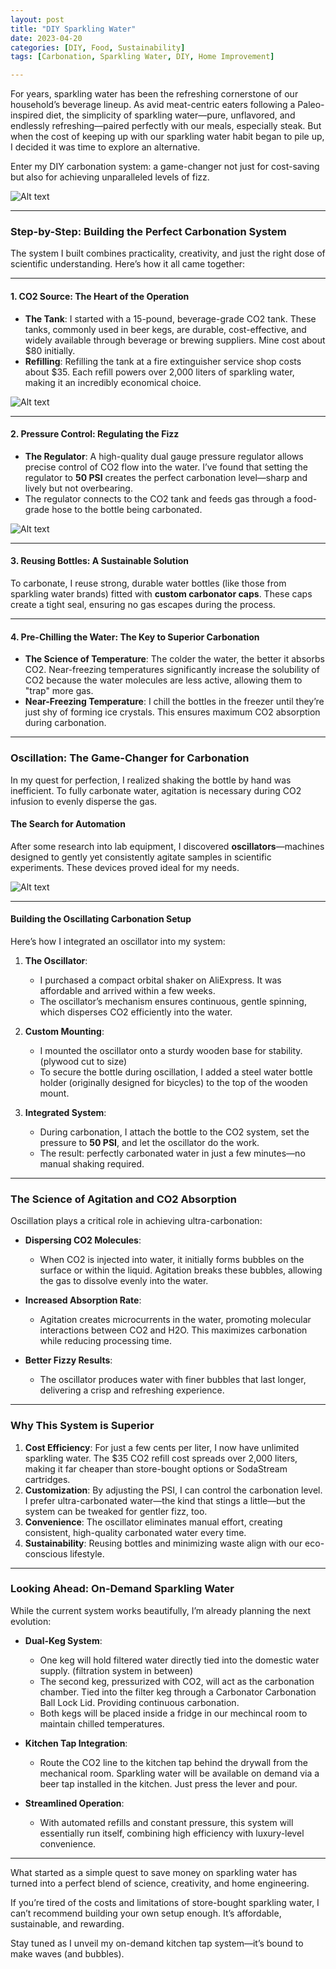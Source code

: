 ```yaml
---
layout: post
title: "DIY Sparkling Water"
date: 2023-04-20
categories: [DIY, Food, Sustainability]
tags: [Carbonation, Sparkling Water, DIY, Home Improvement]

---
```


For years, sparkling water has been the refreshing cornerstone of our household’s beverage lineup. As avid meat-centric eaters following a Paleo-inspired diet, the simplicity of sparkling water—pure, unflavored, and endlessly refreshing—paired perfectly with our meals, especially steak. But when the cost of keeping up with our sparkling water habit began to pile up, I decided it was time to explore an alternative.

Enter my DIY carbonation system: a game-changer not just for cost-saving but also for achieving unparalleled levels of fizz.

![Alt text](/assets/images/soda/0.jpg)

---

### Step-by-Step: Building the Perfect Carbonation System

The system I built combines practicality, creativity, and just the right dose of scientific understanding. Here’s how it all came together:

---

#### 1. CO2 Source: The Heart of the Operation

- **The Tank**: I started with a 15-pound, beverage-grade CO2 tank. These tanks, commonly used in beer kegs, are durable, cost-effective, and widely available through beverage or brewing suppliers. Mine cost about $80 initially.
- **Refilling**: Refilling the tank at a fire extinguisher service shop costs about $35. Each refill powers over 2,000 liters of sparkling water, making it an incredibly economical choice.

![Alt text](/assets/images/soda/2.PNG)

---

#### 2. Pressure Control: Regulating the Fizz

- **The Regulator**: A high-quality dual gauge pressure regulator allows precise control of CO2 flow into the water. I’ve found that setting the regulator to **50 PSI** creates the perfect carbonation level—sharp and lively but not overbearing.
- The regulator connects to the CO2 tank and feeds gas through a food-grade hose to the bottle being carbonated.

![Alt text](/assets/images/soda/1.jpg)

---

#### 3. Reusing Bottles: A Sustainable Solution

To carbonate, I reuse strong, durable water bottles (like those from sparkling water brands) fitted with **custom carbonator caps**. These caps create a tight seal, ensuring no gas escapes during the process.

---

#### 4. Pre-Chilling the Water: The Key to Superior Carbonation

- **The Science of Temperature**: The colder the water, the better it absorbs CO2. Near-freezing temperatures significantly increase the solubility of CO2 because the water molecules are less active, allowing them to "trap" more gas.
- **Near-Freezing Temperature**: I chill the bottles in the freezer until they’re just shy of forming ice crystals. This ensures maximum CO2 absorption during carbonation.

---

### Oscillation: The Game-Changer for Carbonation

In my quest for perfection, I realized shaking the bottle by hand was inefficient. To fully carbonate water, agitation is necessary during CO2 infusion to evenly disperse the gas.

#### The Search for Automation

After some research into lab equipment, I discovered **oscillators**—machines designed to gently yet consistently agitate samples in scientific experiments. These devices proved ideal for my needs.

![Alt text](/assets/images/soda/3.jpeg)

---

#### Building the Oscillating Carbonation Setup

Here’s how I integrated an oscillator into my system:

1. **The Oscillator**:
   - I purchased a compact orbital shaker on AliExpress. It was affordable and arrived within a few weeks.
   - The oscillator’s mechanism ensures continuous, gentle spinning, which disperses CO2 efficiently into the water.

2. **Custom Mounting**:
   - I mounted the oscillator onto a sturdy wooden base for stability. (plywood cut to size)
   - To secure the bottle during oscillation, I added a steel water bottle holder (originally designed for bicycles) to the top of the wooden mount.

3. **Integrated System**:
   - During carbonation, I attach the bottle to the CO2 system, set the pressure to **50 PSI**, and let the oscillator do the work.
   - The result: perfectly carbonated water in just a few minutes—no manual shaking required.

---

### The Science of Agitation and CO2 Absorption

Oscillation plays a critical role in achieving ultra-carbonation:

- **Dispersing CO2 Molecules**:
  - When CO2 is injected into water, it initially forms bubbles on the surface or within the liquid. Agitation breaks these bubbles, allowing the gas to dissolve evenly into the water.
  
- **Increased Absorption Rate**:
  - Agitation creates microcurrents in the water, promoting molecular interactions between CO2 and H2O. This maximizes carbonation while reducing processing time.
  
- **Better Fizzy Results**:
  - The oscillator produces water with finer bubbles that last longer, delivering a crisp and refreshing experience.

---

### Why This System is Superior

1. **Cost Efficiency**: For just a few cents per liter, I now have unlimited sparkling water. The $35 CO2 refill cost spreads over 2,000 liters, making it far cheaper than store-bought options or SodaStream cartridges.
2. **Customization**: By adjusting the PSI, I can control the carbonation level. I prefer ultra-carbonated water—the kind that stings a little—but the system can be tweaked for gentler fizz, too.
3. **Convenience**: The oscillator eliminates manual effort, creating consistent, high-quality carbonated water every time.
4. **Sustainability**: Reusing bottles and minimizing waste align with our eco-conscious lifestyle.

---

### Looking Ahead: On-Demand Sparkling Water

While the current system works beautifully, I’m already planning the next evolution:

- **Dual-Keg System**:
  - One keg will hold filtered water directly tied into the domestic water supply. (filtration system in between)
  - The second keg, pressurized with CO2, will act as the carbonation chamber. Tied into the filter keg through a Carbonator Carbonation Ball Lock Lid. Providing continuous carbonation.
  - Both kegs will be placed inside a fridge in our mechincal room to maintain chilled temperatures.  

- **Kitchen Tap Integration**:
  - Route the CO2 line to the kitchen tap behind the drywall from the mechanical room.
  Sparkling water will be available on demand via a beer tap installed in the kitchen. Just press the lever and pour.

- **Streamlined Operation**:
  - With automated refills and constant pressure, this system will essentially run itself, combining high efficiency with luxury-level convenience.

---

What started as a simple quest to save money on sparkling water has turned into a perfect blend of science, creativity, and home engineering. 

If you’re tired of the costs and limitations of store-bought sparkling water, I can’t recommend building your own setup enough. It’s affordable, sustainable, and rewarding.

Stay tuned as I unveil my on-demand kitchen tap system—it’s bound to make waves (and bubbles). 

 